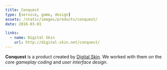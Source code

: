 ```yaml
---
title: Conquest
type: [service, game, design]
assets: /static/images/products/conquest/
date: 2016-03-01

links:
  - name: Digital Skin
    url: http://digital-skin.net/conquest/
---
```


**Conquest** is a product created by [Digital Skin](http://digital-skin.net/). We worked with them on the _core gameplay coding_ and _user interface design_.
